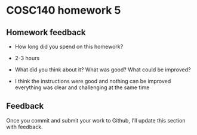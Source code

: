 # COSC140 homework 5

## Homework feedback

 * How long did you spend on this homework?
 * 2-3 hours 

 * What did you think about it?  What was good?  What could be improved?
 * I think the instructions were good and nothing can be improved everything was clear and challenging at the same time

## Feedback

Once you commit and submit your work to Github, I'll update this section with feedback.

